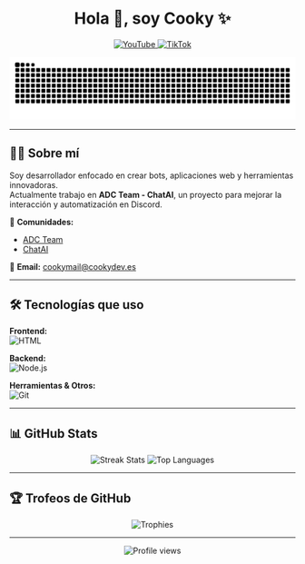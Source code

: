 <h1 align="center">Hola 👋, soy Cooky ✨</h1>

<p align="center">
  <a href="https://www.youtube.com/@CookyDJ" target="_blank">
    <img src="https://img.shields.io/badge/YouTube-FF0000?style=for-the-badge&logo=youtube&logoColor=white" alt="YouTube"/>
  </a>
  <a href="https://www.tiktok.com/@sergiocm2009" target="_blank">
    <img src="https://img.shields.io/badge/TikTok-000000?style=for-the-badge&logo=tiktok&logoColor=white" alt="TikTok"/>
  </a>
</p>

<p align="center">
  <img src="https://raw.githubusercontent.com/CookyDevJS/CookyDevJS/output/snake.svg" alt="Snake animation"/>
</p>

---

## 👨‍💻 Sobre mí
Soy desarrollador enfocado en crear bots, aplicaciones web y herramientas innovadoras.  
Actualmente trabajo en **ADC Team - ChatAI**, un proyecto para mejorar la interacción y automatización en Discord.  

📌 **Comunidades:**  
- [ADC Team](https://discord.gg/CnRNkQkZC5)  
- [ChatAI](https://discord.gg/dfZaHBwptB)  

📧 **Email:** [cookymail@cookydev.es](mailto:cookymail@cookydev.es)  

---

## 🛠️ Tecnologías que uso

**Frontend:**  
![HTML](https://skillicons.dev/icons?i=html,css,react,js,ts)  

**Backend:**  
![Node.js](https://skillicons.dev/icons?i=nodejs,bun,docker,mongodb)  

**Herramientas & Otros:**  
![Git](https://skillicons.dev/icons?i=git,github,heroku,debian,cloudflare,vercel,vscode,idea,linux,windows,npm)  

---

## 📊 GitHub Stats

<p align="center">
  <img height="165" src="https://github-readme-streak-stats.herokuapp.com/?user=CookydevJS&theme=dark&hide_border=false" alt="Streak Stats"/>
  <img height="165" src="https://github-readme-stats.vercel.app/api/top-langs/?username=CookydevJS&layout=compact&theme=dark&hide_border=false" alt="Top Languages"/>
</p>

---

## 🏆 Trofeos de GitHub
<p align="center">
  <img src="https://github-profile-trophy.vercel.app/?username=CookydevJS&theme=radical&row=1&column=7&margin-h=15&margin-w=5&no-bg=true" alt="Trophies"/>
</p>

---

<p align="center">
  <img src="https://komarev.com/ghpvc/?username=CookyDevJS&color=blue&style=flat-square" alt="Profile views"/>
</p>
